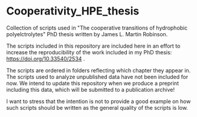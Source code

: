 # Cooperativity_HPE_thesis

Collection of scripts used in "The cooperative transitions of hydrophobic polyelctrolytes" PhD thesis written by James L. Martin Robinson.

The scripts included in this repository are included here in an effort to increase the reproducibility of the work included in my PhD thesis: https://doi.org/10.33540/2534 .

The scripts are ordered in folders reflecting which chapter they appear in. The scripts used to analyze unpublished data have not been included for now. We intend to update this repository when we produce a preprint including this data, which will be submitted to a publication archive!

I want to stress that the intention is not to provide a good example on how such scripts should be written as the general quality of the scripts is low. 
